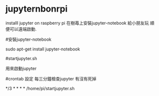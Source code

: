 # jupyternbonrpi
installl jupyter on raspberry pi
在樹苺上安裝jupyter-notebook 給小朋友玩
順便可以遠端啟動.

#安裝jupyter-notebook

sudo apt-get install jupyter-notebook

#startjupyter.sh

用來啟動jupyter

#crontab 設定 每三分鐘檢查jupyter 有沒有死掉

*/3 * * * * /home/pi/startjupyter.sh
